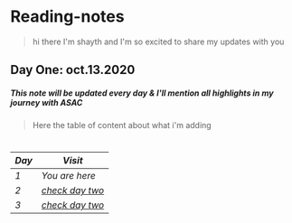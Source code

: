 # Reading-notes

> hi there I'm shayth and I'm so excited to share my updates with you

## Day One: oct.13.2020 ##

##### This note will be updated every day & I'll mention all highlights in my journey with ASAC

> Here the table of content about what i'm adding 
#

*Day* | *Visit*
------------ | -------------
*1* | *You are here*
*2* | *[check day two](https://github.com/shayth1/reading-notes/blob/main/daytwo.md)*
*3* | *[check day two](https://github.com/shayth1/reading-notes/)*


  #
  
